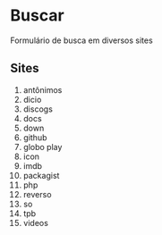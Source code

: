 # Buscar
Formulário de busca em diversos sites

## Sites
1. antônimos
1. dicio
1. discogs
1. docs
1. down
1. github
1. globo play
1. icon
1. imdb
1. packagist
1. php
1. reverso
1. so
1. tpb
1. videos
